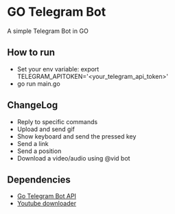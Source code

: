 # GO Telegram Bot

A simple Telegram Bot in GO

## How to run

- Set your env variable: export TELEGRAM_APITOKEN='<your_telegram_api_token>'
- go run main.go

## ChangeLog
- Reply to specific commands
- Upload and send gif
- Show keyboard and send the pressed key
- Send a link
- Send a position
- Download a video/audio using @vid bot

## Dependencies
- [Go Telegram Bot API](https://go-telegram-bot-api.dev/getting-started/index.html)
- [Youtube downloader](github.com/kkdai/youtube)
